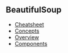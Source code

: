 ## BeautifulSoup

- [Cheatsheet](lessons/cheatsheet/readme.md)
- [Concepts](lessons/concepts/readme.md)
- [Overview](lessons/overview/readme.md) 
- [Components](lessons/components/readme.md) 